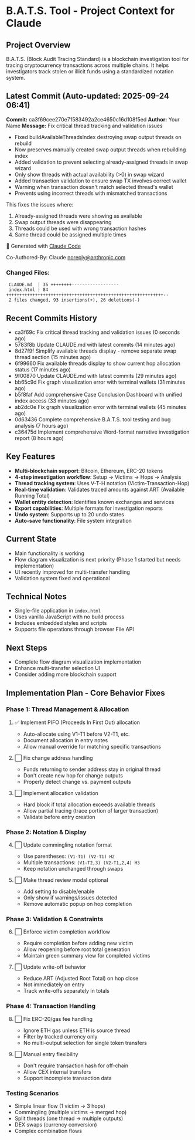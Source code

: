 # B.A.T.S. Tool - Project Context for Claude

## Project Overview
B.A.T.S. (Block Audit Tracing Standard) is a blockchain investigation tool for tracing cryptocurrency transactions across multiple chains. It helps investigators track stolen or illicit funds using a standardized notation system.

## Latest Commit (Auto-updated: 2025-09-24 06:41)

**Commit:** ca3f69cee270e71583492a2ce4650c16d108f5ed
**Author:** Your Name
**Message:** Fix critical thread tracking and validation issues

- Fixed buildAvailableThreadsIndex destroying swap output threads on rebuild
- Now preserves manually created swap output threads when rebuilding index
- Added validation to prevent selecting already-assigned threads in swap wizard
- Only show threads with actual availability (>0) in swap wizard
- Added transaction validation to ensure swap TX involves correct wallet
- Warning when transaction doesn't match selected thread's wallet
- Prevents using incorrect threads with mismatched transactions

This fixes the issues where:
1. Already-assigned threads were showing as available
2. Swap output threads were disappearing
3. Threads could be used with wrong transaction hashes
4. Same thread could be assigned multiple times

🤖 Generated with [Claude Code](https://claude.ai/code)

Co-Authored-By: Claude <noreply@anthropic.com>

### Changed Files:
```
 CLAUDE.md  | 35 ++++++++------------------
 index.html | 84 ++++++++++++++++++++++++++++++++++++++++++++++++++++++++++++--
 2 files changed, 93 insertions(+), 26 deletions(-)
```

## Recent Commits History

- ca3f69c Fix critical thread tracking and validation issues (0 seconds ago)
- 5783f8b Update CLAUDE.md with latest commits (14 minutes ago)
- 8d27f9f Simplify available threads display - remove separate swap thread section (15 minutes ago)
- 6f99660 Fix available threads display to show current hop allocation status (17 minutes ago)
- 9f00870 Update CLAUDE.md with latest commits (29 minutes ago)
- bb65c9d Fix graph visualization error with terminal wallets (31 minutes ago)
- b5f8faf Add comprehensive Case Conclusion Dashboard with unified index access (33 minutes ago)
- ab2dc0e Fix graph visualization error with terminal wallets (45 minutes ago)
- 0d63436 Complete comprehensive B.A.T.S. tool testing and bug analysis (7 hours ago)
- c36475d Implement comprehensive Word-format narrative investigation report (8 hours ago)

## Key Features
- **Multi-blockchain support**: Bitcoin, Ethereum, ERC-20 tokens
- **4-step investigation workflow**: Setup → Victims → Hops → Analysis
- **Thread tracking system**: Uses V-T-H notation (Victim-Transaction-Hop)
- **Real-time validation**: Validates traced amounts against ART (Available Running Total)
- **Wallet entity detection**: Identifies known exchanges and services
- **Export capabilities**: Multiple formats for investigation reports
- **Undo system**: Supports up to 20 undo states
- **Auto-save functionality**: File system integration

## Current State
- Main functionality is working
- Flow diagram visualization is next priority (Phase 1 started but needs implementation)
- UI recently improved for multi-transfer handling
- Validation system fixed and operational

## Technical Notes
- Single-file application in `index.html`
- Uses vanilla JavaScript with no build process
- Includes embedded styles and scripts
- Supports file operations through browser File API

## Next Steps
- Complete flow diagram visualization implementation
- Enhance multi-transfer selection UI
- Consider adding more blockchain support

## Implementation Plan - Core Behavior Fixes

### Phase 1: Thread Management & Allocation
1. ✅ Implement PIFO (Proceeds In First Out) allocation
   - Auto-allocate using V1-T1 before V2-T1, etc.
   - Document allocation in entry notes
   - Allow manual override for matching specific transactions

2. ⬜ Fix change address handling
   - Funds returning to sender address stay in original thread
   - Don't create new hop for change outputs
   - Properly detect change vs. payment outputs

3. ⬜ Implement allocation validation
   - Hard block if total allocation exceeds available threads
   - Allow partial tracing (trace portion of larger transaction)
   - Validate before entry creation

### Phase 2: Notation & Display
4. ⬜ Update commingling notation format
   - Use parentheses: `(V1-T1) (V2-T1) H2`
   - Multiple transactions: `(V1-T2,3) (V2-T1,2,4) H3`
   - Keep notation unchanged through swaps

5. ⬜ Make thread review modal optional
   - Add setting to disable/enable
   - Only show if warnings/issues detected
   - Remove automatic popup on hop completion

### Phase 3: Validation & Constraints
6. ⬜ Enforce victim completion workflow
   - Require completion before adding new victim
   - Allow reopening before root total generation
   - Maintain green summary view for completed victims

7. ⬜ Update write-off behavior
   - Reduce ART (Adjusted Root Total) on hop close
   - Not immediately on entry
   - Track write-offs separately in totals

### Phase 4: Transaction Handling
8. ⬜ Fix ERC-20/gas fee handling
   - Ignore ETH gas unless ETH is source thread
   - Filter by tracked currency only
   - No multi-output selection for single token transfers

9. ⬜ Manual entry flexibility
   - Don't require transaction hash for off-chain
   - Allow CEX internal transfers
   - Support incomplete transaction data

### Testing Scenarios
- Simple linear flow (1 victim → 3 hops)
- Commingling (multiple victims → merged hop)
- Split threads (one thread → multiple outputs)
- DEX swaps (currency conversion)
- Complex combination flows
